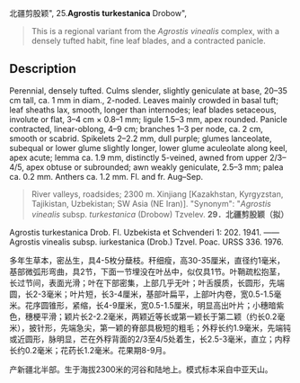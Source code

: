 北疆剪股颖",
25.**Agrostis turkestanica** Drobow",

> This is a regional variant from the *Agrostis vinealis* complex, with a densely tufted habit, fine leaf blades, and a contracted panicle.

## Description
Perennial, densely tufted. Culms slender, slightly geniculate at base, 20–35 cm tall, ca. 1 mm in diam., 2-noded. Leaves mainly crowded in basal tuft; leaf sheaths lax, smooth, longer than internodes; leaf blades setaceous, involute or flat, 3–4 cm × 0.8–1 mm; ligule 1.5–3 mm, apex rounded. Panicle contracted, linear-oblong, 4–9 cm; branches 1–3 per node, ca. 2 cm, smooth or scabrid. Spikelets 2–2.2 mm, dull purple; glumes lanceolate, subequal or lower glume slightly longer, lower glume aculeolate along keel, apex acute; lemma ca. 1.9 mm, distinctly 5-veined, awned from upper 2/3–4/5, apex obtuse or subrounded; awn weakly geniculate, 2.5–3 mm; palea ca. 0.2 mm. Anthers ca. 1.2 mm. Fl. and fr. Aug–Sep.

> River valleys, roadsides; 2300 m. Xinjiang [Kazakhstan, Kyrgyzstan, Tajikistan, Uzbekistan; SW Asia (NE Iran)].
  "Synonym": "*Agrostis vinealis* subsp. *turkestanica* (Drobow) Tzvelev.
**29．北疆剪股颖（拟）**

Agrostis turkestanica Drob. Fl. Uzbekista et Schvenderi 1: 202. 1941. ——Agrostis vinealis subsp. iurkestanica (Drob.) Tzvel. Poac. URSS 336. 1976.

多年生草本，密丛生，具4-5枚分蘖枝。秆细瘦，高30-35厘米，直径约1毫米，基部微弧形弯曲，具2节，下面一节埋没在叶丛中，似仅具1节。叶鞘疏松抱茎，长过节间，表面光滑；叶在下部密集，上部几乎无叶；叶舌膜质，长圆形，先端圆，长2-3毫米；叶片短，长3-4厘米，基部叶扁平，上部叶内卷，宽0.5-1.5毫米。花序圆锥形，紧缩，长4-9厘米，宽0.5-1.5厘米，明显高出叶片；小穗暗紫色，穗梗平滑；颖片长2-2.2毫米，两颖近等长或第一颖长于第二颖（约长0.2毫米），披针形，先端急尖，第一颖的脊部具极短的粗毛；外稃长约1.9毫米，先端钝或近圆形，脉明显，芒在外稃背面的2/3至4/5处着生，长2.5-3毫米，直立；内稃长约0.2毫米；花药长1.2毫米。花果期8-9月。

产新疆北半部。生于海拔2300米的河谷和陆地上。模式标本采自中亚天山。
